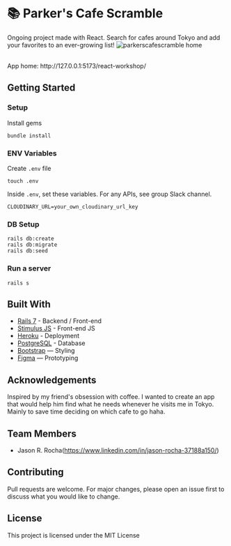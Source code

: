 # 📚 Parker's Cafe Scramble

Ongoing project made with React. Search for cafes around Tokyo and add your favorites to an ever-growing list!
![parkerscafescramble home](https://github.com/user-attachments/assets/04ce5eae-c359-4069-ab5b-75a79f9340d8)


<br>
App home: http://127.0.0.1:5173/react-workshop/
   

## Getting Started
### Setup

Install gems
```
bundle install
```

### ENV Variables
Create `.env` file
```
touch .env
```
Inside `.env`, set these variables. For any APIs, see group Slack channel.
```
CLOUDINARY_URL=your_own_cloudinary_url_key
```

### DB Setup
```
rails db:create
rails db:migrate
rails db:seed
```

### Run a server
```
rails s
```

## Built With
- [Rails 7](https://guides.rubyonrails.org/) - Backend / Front-end
- [Stimulus JS](https://stimulus.hotwired.dev/) - Front-end JS
- [Heroku](https://heroku.com/) - Deployment
- [PostgreSQL](https://www.postgresql.org/) - Database
- [Bootstrap](https://getbootstrap.com/) — Styling
- [Figma](https://www.figma.com) — Prototyping

## Acknowledgements
Inspired by my friend's obsession with coffee. I wanted to create an app that would help him find what he needs whenever he visits me in Tokyo. Mainly to save time deciding on which cafe to go haha.

## Team Members
- Jason R. Rocha(https://www.linkedin.com/in/jason-rocha-37188a150/)

## Contributing
Pull requests are welcome. For major changes, please open an issue first to discuss what you would like to change.

## License
This project is licensed under the MIT License
